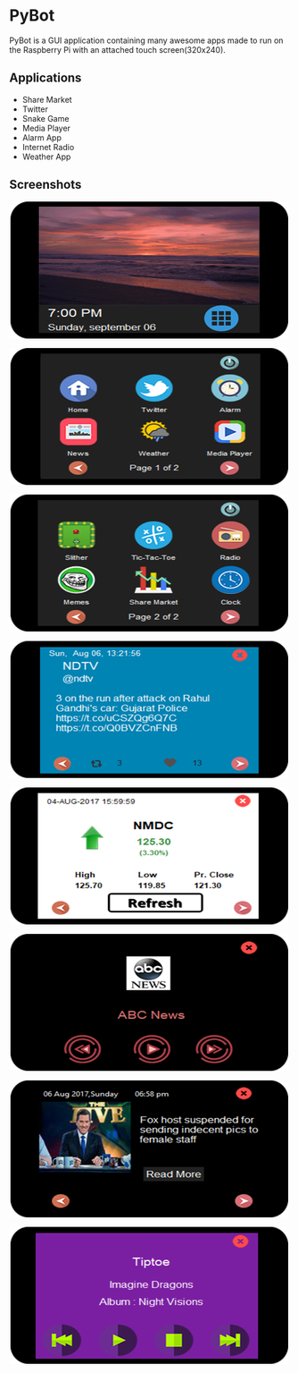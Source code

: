 # PyBot

PyBot is a GUI application containing many awesome apps made to run on the Raspberry Pi with an attached touch screen(320x240).

## Applications

* Share Market
* Twitter
* Snake Game
* Media Player
* Alarm App
* Internet Radio
* Weather App

## Screenshots

![Alt text](/screenshots/pic_home.png?raw=true "Optional Title")

![Alt text](/screenshots/pic_apppage_1.png?raw=true "Optional Title")

![Alt text](/screenshots/pic_apppage2.png?raw=true "Optional Title")

![Alt text](/screenshots/pic_twitter.png?raw=true "Optional Title")

![Alt text](/screenshots/pic_sharemarket.png?raw=true "Optional Title")

![Alt text](/screenshots/pic_radio.png?raw=true "Optional Title")

![Alt text](/screenshots/pic_news.png?raw=true "Optional Title")

![Alt text](/screenshots/pic_mediaplayer.png?raw=true "Optional Title")

